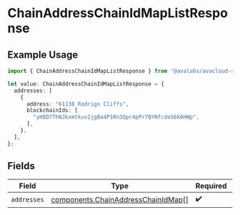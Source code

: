 # ChainAddressChainIdMapListResponse

## Example Usage

```typescript
import { ChainAddressChainIdMapListResponse } from "@avalabs/avacloud-sdk/models/components";

let value: ChainAddressChainIdMapListResponse = {
  addresses: [
    {
      address: "61138 Rodrigo Cliffs",
      blockchainIds: [
        "yH8D7ThNJkxmtkuv2jgBa4P1Rn3Qpr4pPr7QYNfcdoS6k6HWp",
      ],
    },
  ],
};
```

## Fields

| Field                                                                                    | Type                                                                                     | Required                                                                                 | Description                                                                              |
| ---------------------------------------------------------------------------------------- | ---------------------------------------------------------------------------------------- | ---------------------------------------------------------------------------------------- | ---------------------------------------------------------------------------------------- |
| `addresses`                                                                              | [components.ChainAddressChainIdMap](../../models/components/chainaddresschainidmap.md)[] | :heavy_check_mark:                                                                       | N/A                                                                                      |